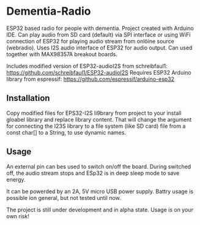 # Dementia-Radio
ESP32 based radio for people with dementia.
Project created with Arduino IDE.
Can play audio from SD card (default) via SPI interface or using WiFi connection of ESP32 for playing audio stream from onlöine source (webradio).
Uses I2S audio interface of ESP32 for audio output. Can used together with MAX98357A breakout boards.

Includes modified version of ESP32-audioI2S from schreibfaul1: https://github.com/schreibfaul1/ESP32-audioI2S
Requires ESP32 Arduino library from espressif: https://github.com/espressif/arduino-esp32

## Installation
Copy modified files for EPS32-I2S li9brary from project to your install gloabel library  and replace library content. That will change the argument for connecting the I23S library to a file system (like SD card) file from a const char[] to a String, to use dynamic names.

## Usage
An external pin can bes used to switch on/off the board.
During switched off, the audio stream stops and ESp32 is in deep sleep mode to save energy.

It can be powerded by an 2A, 5V micro USB power supply.
Battry usage is possible ion general, but not tested until now.

The project is still under development and in alpha state. Usage is on your own risk!
